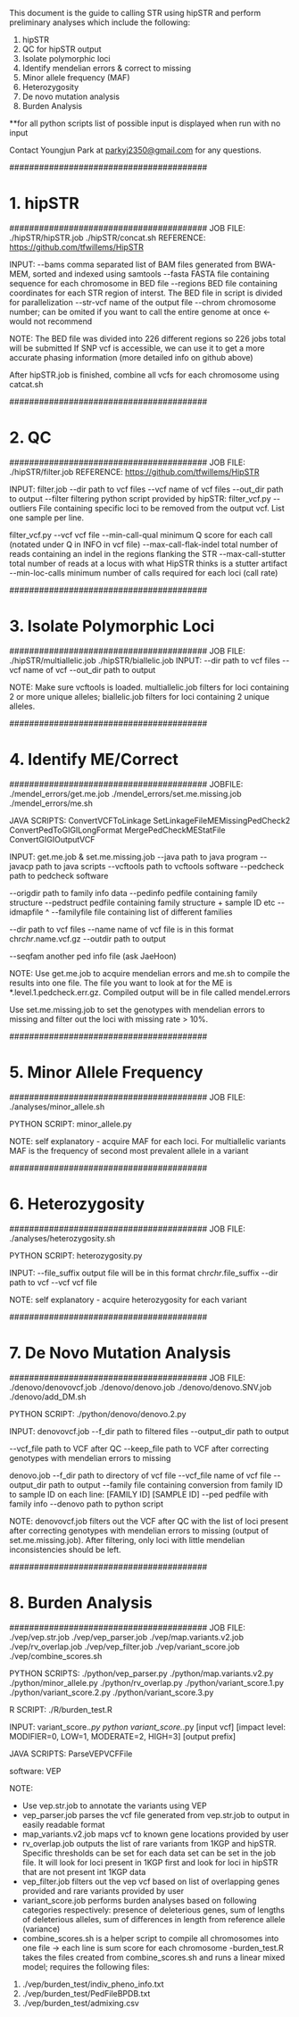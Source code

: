 This document is the guide to calling STR using hipSTR and perform preliminary analyses which include the following:
1. hipSTR
2. QC for hipSTR output
3. Isolate polymorphic loci
4. Identify mendelian errors & correct to missing
5. Minor allele frequency (MAF)
6. Heterozygosity
7. De novo mutation analysis
8. Burden Analysis

**for all python scripts list of possible input is displayed when run with no input

Contact Youngjun Park at parkyj2350@gmail.com for any questions.

########################################
#              1. hipSTR               #
########################################
JOB FILE: ./hipSTR/hipSTR.job
    	  ./hipSTR/concat.sh
REFERENCE: https://github.com/tfwillems/HipSTR

INPUT:
--bams			comma separated list of BAM files generated from BWA-MEM, sorted and indexed using samtools
--fasta			FASTA file containing sequence for each chromosome in BED file
--regions		BED file containing coordinates for each STR region of interst. The BED file in script is divided for parallelization
--str-vcf		name of the output file
--chrom			chromosome number; can be omited if you want to call the entire genome at once <- would not recommend

NOTE:
The BED file was divided into 226 different regions so 226 jobs total will be submitted
If SNP vcf is accessible, we can use it to get a more accurate phasing information (more detailed info on github above)

After hipSTR.job is finished, combine all vcfs for each chromosome using catcat.sh

########################################
#                2. QC                 #
########################################
JOB FILE: ./hipSTR/filter.job
REFERENCE: https://github.com/tfwillems/HipSTR

INPUT:
filter.job
--dir			path to vcf files
--vcf			name of vcf files
--out_dir		path to output
--filter		filtering python script provided by hipSTR: filter_vcf.py
--outliers		File containing specific loci to be removed from the output vcf. List one sample per line.

filter_vcf.py
--vcf			vcf file
--min-call-qual		minimum Q score for each call (notated under Q in INFO in vcf file)
--max-call-flak-indel	total number of reads containing an indel in the regions flanking the STR
--max-call-stutter	total number of reads at a locus with what HipSTR thinks is a stutter artifact
--min-loc-calls		minimum number of calls required for each loci (call rate)

########################################
#     3. Isolate Polymorphic Loci      #
########################################
JOB FILE: ./hipSTR/multiallelic.job
    	  ./hipSTR/biallelic.job
INPUT:
--dir			path to vcf files
--vcf			name of vcf
--out_dir		path to output

NOTE:
Make sure vcftools is loaded. multiallelic.job filters for loci containing 2 or more unique alleles; biallelic.job filters for loci containing 2 unique alleles.

########################################
#       4. Identify ME/Correct         #
########################################
JOBFILE: ./mendel_errors/get.me.job
	 ./mendel_errors/set.me.missing.job
	 ./mendel_errors/me.sh

JAVA SCRIPTS: ConvertVCFToLinkage
     	      SetLinkageFileMEMissingPedCheck2
	      ConvertPedToGIGILongFormat
	      MergePedCheckMEStatFile
	      ConvertGIGIOutputVCF

INPUT:
get.me.job & set.me.missing.job
--java			path to java program
--javacp		path to java scripts
--vcftools		path to vcftools software
--pedcheck		path to pedcheck software

--origdir		path to family info data
--pedinfo		pedfile containing family structure
--pedstruct		pedfile containing family structure + sample ID etc
--idmapfile		^
--familyfile		file containing list of different families

--dir			path to vcf files
--name			name of vcf file is in this format chr$chr.$name.vcf.gz
--outdir		path to output

--seqfam		another ped info file (ask JaeHoon)

NOTE:
Use get.me.job to acquire mendelian errors and me.sh to compile the results into one file. The file you want to look at for the ME is *.level.1.pedcheck.err.gz.
Compiled output will be in file called mendel.errors

Use set.me.missing.job to set the genotypes with mendelian errors to missing and filter out the loci with missing rate > 10%.

########################################
#      5. Minor Allele Frequency       #
########################################
JOB FILE: ./analyses/minor_allele.sh

PYTHON SCRIPT: minor_allele.py

NOTE:
self explanatory - acquire MAF for each loci. For multiallelic variants MAF is the frequency of second most prevalent allele in a variant

########################################
#          6. Heterozygosity           #
########################################
JOB FILE: ./analyses/heterozygosity.sh

PYTHON SCRIPT: heterozygosity.py

INPUT:
--file_suffix		output file will be in this format chr$chr.$file_suffix
--dir			path to vcf
--vcf			vcf file

NOTE:
self explanatory - acquire heterozygosity for each variant

########################################
#     7. De Novo Mutation Analysis     #
########################################
JOB FILE: ./denovo/denovovcf.job
    	  ./denovo/denovo.job
	  ./denovo/denovo.SNV.job
	  ./denovo/add_DM.sh

PYTHON SCRIPT: ./python/denovo/denovo.2.py

INPUT:
denovovcf.job
--f_dir			path to filtered files
--output_dir		path to output

--vcf_file		path to VCF after QC
--keep_file		path to VCF after correcting genotypes with mendelian errors to missing

denovo.job
--f_dir			path to directory of vcf file
--vcf_file		name of vcf file
--output_dir		path to output
--family		file containing conversion from family ID to sample ID on each line: [FAMILY ID] [SAMPLE ID]
--ped			pedfile with family info
--denovo		path to python script

NOTE:
denovovcf.job filters out the VCF after QC with the list of loci present after correcting genotypes with mendelian errors to missing (output of set.me.missing.job). After filtering, only loci with little mendelian inconsistencies should be left.

########################################
#          8. Burden Analysis          #
########################################
JOB FILE: ./vep/vep.str.job
    	  ./vep/vep_parser.job
	  ./vep/map.variants.v2.job
	  ./vep/rv_overlap.job
	  ./vep/vep_filter.job
	  ./vep/variant_score.job
	  ./vep/combine_scores.sh

PYTHON SCRIPTS: ./python/vep_parser.py
       		./python/map.variants.v2.py
		./python/minor_allele.py
		./python/rv_overlap.py
		./python/variant_score.1.py
		./python/variant_score.2.py
		./python/variant_score.3.py

R SCRIPT: ./R/burden_test.R

INPUT:
variant_score.*.py
python variant_score.*.py [input vcf] [impact level: MODIFIER=0, LOW=1, MODERATE=2, HIGH=3] [output prefix]

JAVA SCRIPTS: ParseVEPVCFFile

software: VEP

NOTE:
- Use vep.str.job to annotate the variants using VEP
- vep_parser.job parses the vcf file generated from vep.str.job to output in easily readable format
- map_variants.v2.job maps vcf to known gene locations provided by user
- rv_overlap.job outputs the list of rare variants from 1KGP and hipSTR. Specific thresholds can be set for each data set can be set in the job file. It will look for loci present in 1KGP first and look for loci in hipSTR that are not present int 1KGP data
- vep_filter.job filters out the vep vcf based on list of overlapping genes provided and rare variants provided by user
- variant_score.job performs burden analyses based on following categories respectively: presence of deleterious genes, sum of lengths of deleterious alleles, sum of differences in length from reference allele (variance)
- combine_scores.sh is a helper script to compile all chromosomes into one file -> each line is sum score for each chromosome
-burden_test.R takes the files created from combine_scores.sh and runs a linear mixed model; requires the following files:
1. ./vep/burden_test/indiv_pheno_info.txt
2. ./vep/burden_test/PedFileBPDB.txt
3. ./vep/burden_test/admixing.csv
